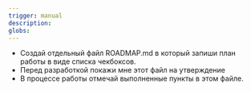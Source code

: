 ```yaml
---
trigger: manual
description: 
globs: 
---
```


- Создай отдельный файл ROADMAP.md в который запиши план работы в виде списка чекбоксов.
- Перед разработкой покажи мне этот файл на утверждение
- В процессе работы отмечай выполненные пункты в этом файле.
